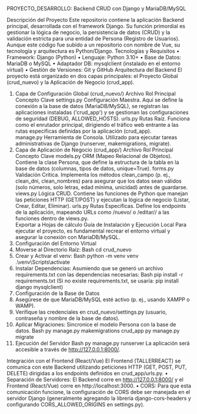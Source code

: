 PROYECTO_DESARROLLO: Backend CRUD con Django y MariaDB/MySQL

Descripción del Proyecto
Este repositorio contiene la aplicación Backend principal, desarrollada con el framework Django. Su función primordial es gestionar la lógica de negocio, la persistencia de datos (CRUD) y la validación estricta para una entidad de Persona (Registro de Usuarios).
Aunque este código fue subido a un repositorio con nombre de Vue, su tecnología y arquitectura es Python/Django.
Tecnologías y Requisitos
•	Framework: Django (Python)
•	Lenguaje: Python 3.10+
•	Base de Datos: MariaDB o MySQL
•	Adaptador DB: mysqlclient (instalado en el entorno virtual)
•	Gestión de Versiones: Git y GitHub
Arquitectura del Backend
El proyecto está organizado en dos capas principales: el Proyecto Global (crud_nuevo) y la Aplicación de Negocio (crud_app).
1. Capa de Configuración Global (crud_nuevo/)
Archivo	Rol Principal	Concepto Clave
settings.py	Configuración Maestra. Aquí se define la conexión a la base de datos (MariaDB/MySQL), se registran las aplicaciones instaladas ('crud_app') y se gestionan las configuraciones de seguridad (DEBUG, ALLOWED_HOSTS).	
urls.py	Rutas Raíz. Funciona como el enrutador principal, dirigiendo el tráfico web entrante a las rutas específicas definidas por la aplicación (crud_app).	
manage.py	Herramienta de Consola. Utilizado para ejecutar tareas administrativas de Django (runserver, makemigrations, migrate).	
2. Capa de Aplicación de Negocio (crud_app/)
Archivo	Rol Principal	Concepto Clave
models.py	ORM (Mapeo Relacional de Objetos). Contiene la clase Persona, que define la estructura de la tabla en la base de datos (columnas, tipos de datos, unique=True).	
forms.py	Validación Crítica. Implementa los métodos clean_campo (p. ej., clean_dni, clean_nombres) para asegurar que los datos sean válidos (solo números, solo letras, edad mínima, unicidad) antes de guardarse.	
views.py	Lógica CRUD. Contiene las funciones de Python que manejan las peticiones HTTP (GET/POST) y ejecutan la lógica de negocio (Listar, Crear, Editar, Eliminar).	
urls.py	Rutas Específicas. Define los endpoints de la aplicación, mapeando URLs como /nuevo/ o /editar/<id>/ a las funciones dentro de views.py.	
Exportar a Hojas de cálculo
 Guía de Instalación y Ejecución Local
Para ejecutar el proyecto, es fundamental recrear el entorno virtual y asegurar la conexión con MariaDB/MySQL.
1. Configuración del Entorno Virtual
1.	Moverse al Directorio Raíz:
Bash
cd crud_nuevo
2.	Crear y Activar el venv:
Bash
python -m venv venv
.\venv\Scripts\activate
3.	Instalar Dependencias: Asumiendo que se generó un archivo requirements.txt con las dependencias necesarias:
Bash
pip install -r requirements.txt
(Si no existe requirements.txt, se usaría: pip install django mysqlclient)
2. Configuración de la Base de Datos
1.	Asegúrese de que MariaDB/MySQL esté activo (p. ej., usando XAMPP o WAMP).
2.	Verifique las credenciales en crud_nuevo/settings.py (usuario, contraseña y nombre de la base de datos).
3.	Aplicar Migraciones: Sincronice el modelo Persona con la base de datos.
Bash
py manage.py makemigrations crud_app
py manage.py migrate
3. Ejecución del Servidor
Bash
py manage.py runserver
La aplicación será accesible a través de http://127.0.0.1:8000/.

Integración con el Frontend (React/Vue)
El Frontend (TALLERREACT) se comunica con este Backend utilizando peticiones HTTP (GET, POST, PUT, DELETE) dirigidas a los endpoints definidos en crud_app/urls.py.
•	Separación de Servidores: El Backend corre en http://127.0.0.1:8000/ y el Frontend (React/Vue) corre en http://localhost:3000.
•	CORS: Para que esta comunicación funcione, la configuración de CORS debe ser manejada en el servidor Django (generalmente agregando la librería django-cors-headers y configurando CORS_ALLOWED_ORIGINS en settings.py).
